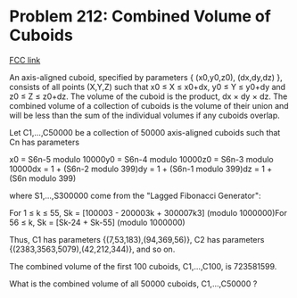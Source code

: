 # Problem 212: Combined Volume of Cuboids

[FCC link](https://www.freecodecamp.org/learn/coding-interview-prep/project-euler/problem-212-combined-volume-of-cuboids)

An axis-aligned cuboid, specified by parameters { (x0,y0,z0), (dx,dy,dz) },
consists of all points (X,Y,Z) such that x0 ≤ X ≤ x0+dx, y0 ≤ Y ≤ y0+dy and z0 ≤
Z ≤ z0+dz. The volume of the cuboid is the product, dx × dy × dz. The combined
volume of a collection of cuboids is the volume of their union and will be less
than the sum of the individual volumes if any cuboids overlap.

Let C1,...,C50000 be a collection of 50000 axis-aligned cuboids such that Cn has
parameters

x0 = S6n-5 modulo 10000y0 = S6n-4 modulo 10000z0 = S6n-3 modulo 10000dx = 1 +
(S6n-2 modulo 399)dy = 1 + (S6n-1 modulo 399)dz = 1 + (S6n modulo 399)

where S1,...,S300000 come from the "Lagged Fibonacci Generator":

For 1 ≤ k ≤ 55, Sk = \[100003 - 200003k + 300007k3\] (modulo 1000000)For 56 ≤ k,
Sk = \[Sk-24 + Sk-55\] (modulo 1000000)

Thus, C1 has parameters {(7,53,183),(94,369,56)}, C2 has parameters
{(2383,3563,5079),(42,212,344)}, and so on.

The combined volume of the first 100 cuboids, C1,...,C100, is 723581599.

What is the combined volume of all 50000 cuboids, C1,...,C50000 ?
